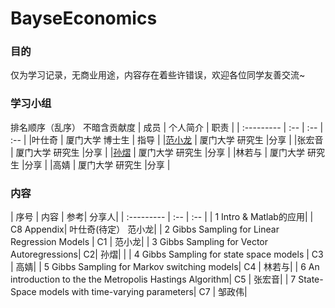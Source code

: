 # BayseEconomics



### 目的

仅为学习记录，无商业用途，内容存在着些许错误，欢迎各位同学友善交流~


### 学习小组

排名顺序（乱序） 不暗含贡献度
| 成员       | 个人简介 |  职责 | 
| :--------- | :-- |  :-- |   :-- | 
|叶仕奇 | 厦门大学 博士生 | 指导 | 
|[范小龙](https://www.cnblogs.com/RankFan/)	| 厦门大学 研究生	|分享 | 
|张宏音	| 厦门大学 研究生	|分享 | 
|[孙熠](https://github.com/Alysonny)	| 厦门大学 研究生	|分享 | 
|林若与	| 厦门大学 研究生	|分享 | 
|高婧	| 厦门大学 研究生	|分享 | 


### 内容

| 序号 | 	内容	| 参考| 	分享人| 
| :--------- | :-- |  :-- | 
| 1	Intro & Matlab的应用| 	| C8 Appendix| 	叶仕奇(待定） 范小龙| 
| 2	Gibbs Sampling for Linear Regression Models	| C1	| 范小龙| 
| 3	Gibbs Sampling for Vector Autoregressions| 	C2| 	孙熠| | 
| 4	Gibbs Sampling for state space models	| C3	| 高婧| 
| 5	Gibbs Sampling for Markov switching models| 	C4	| 林若与| 
| 6	An introduction to the the Metropolis Hastings Algorithm| 	C5	| 张宏音| 
| 7	State-Space models with time-varying parameters| 	C7	| 邹政伟| 
